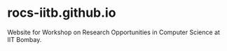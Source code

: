 # rocs-iitb.github.io
Website for Workshop on Research Opportunities in Computer Science at IIT Bombay.  

